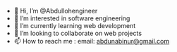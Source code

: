 - 👋 Hi, I’m @Abdullohengineer
- 👀 I’m interested in software engineering
- 🌱 I’m currently learning web development
- 💞️ I’m looking to collaborate on web projects
- 📫 How to reach me : email: abdunabinur@gmail.com

<!---
Abdullohengineer/Abdullohengineer is a ✨ special ✨ repository because its `README.md` (this file) appears on your GitHub profile.
You can click the Preview link to take a look at your changes.
--->
